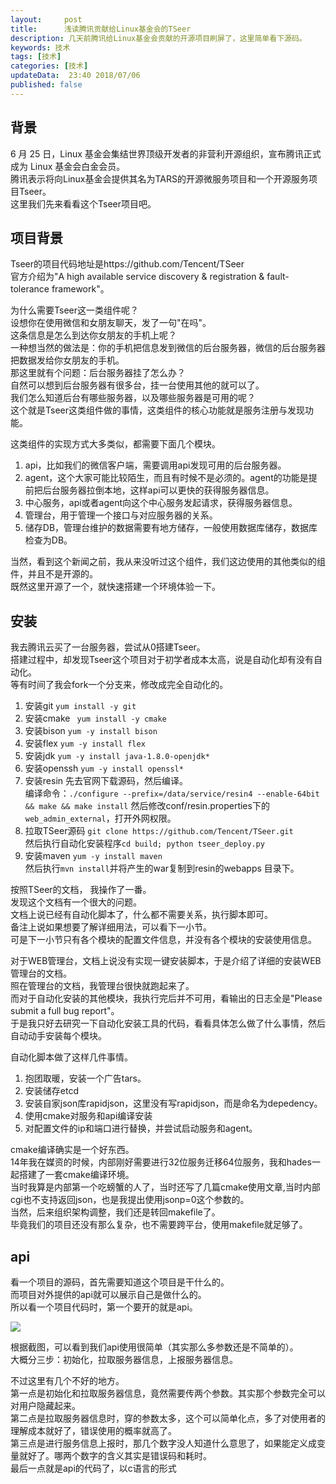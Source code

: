 ```yaml
---   
layout:     post  
title:      浅读腾讯贡献给Linux基金会的TSeer
description: 几天前腾讯给Linux基金会贡献的开源项目刷屏了，这里简单看下源码。    
keywords: 技术 
tags: [技术]  
categories: [技术]  
updateData:  23:40 2018/07/06   
published: false   
---  
```



## 背景

6 月 25 日，Linux 基金会集结世界顶级开发者的非营利开源组织，宣布腾讯正式成为 Linux 基金会白金会员。  
腾讯表示将向Linux基金会提供其名为TARS的开源微服务项目和一个开源服务项目Tseer。  
这里我们先来看看这个Tseer项目吧。  


## 项目背景  

Tseer的项目代码地址是https://github.com/Tencent/TSeer  
官方介绍为"A high available service discovery & registration & fault-tolerance framework"。  


为什么需要Tseer这一类组件呢？  
设想你在使用微信和女朋友聊天，发了一句"在吗"。  
这条信息是怎么到达你女朋友的手机上呢？  
一种想当然的做法是：你的手机把信息发到微信的后台服务器，微信的后台服务器把数据发给你女朋友的手机。  
那这里就有个问题：后台服务器挂了怎么办？  
自然可以想到后台服务器有很多台，挂一台使用其他的就可以了。  
我们怎么知道后台有哪些服务器，以及哪些服务器是可用的呢？  
这个就是Tseer这类组件做的事情，这类组件的核心功能就是服务注册与发现功能。  


这类组件的实现方式大多类似，都需要下面几个模块。  

1. api，比如我们的微信客户端，需要调用api发现可用的后台服务器。  
2. agent，这个大家可能比较陌生，而且有时候不是必须的。agent的功能是提前把后台服务器拉倒本地，这样api可以更快的获得服务器信息。  
3. 中心服务，api或者agent向这个中心服务发起请求，获得服务器信息。  
4. 管理台，用于管理一个接口与对应服务器的关系。  
5. 储存DB，管理台维护的数据需要有地方储存，一般使用数据库储存，数据库检查为DB。  


当然，看到这个新闻之前，我从来没听过这个组件，我们这边使用的其他类似的组件，并且不是开源的。  
既然这里开源了一个，就快速搭建一个环境体验一下。  


## 安装

我去腾讯云买了一台服务器，尝试从0搭建Tseer。  
搭建过程中，却发现Tseer这个项目对于初学者成本太高，说是自动化却有没有自动化。  
等有时间了我会fork一个分支来，修改成完全自动化的。  


1. 安装git `yum install -y git`  
2. 安装cmake ` yum install -y cmake`  
3. 安装bison `yum -y install bison`  
4. 安装flex `yum -y install flex`  
5. 安装jdk `yum -y install java-1.8.0-openjdk*` 
6. 安装openssh `yum -y install openssl*`  
7. 安装resin 先去官网下载源码，然后编译。  
   编译命令：`./configure --prefix=/data/service/resin4 --enable-64bit && make && make install`
   然后修改conf/resin.properties下的`web_admin_external`，打开外网权限。
8. 拉取TSeer源码 `git clone https://github.com/Tencent/TSeer.git`   
   然后执行自动化安装程序`cd build; python tseer_deploy.py`  
9. 安装maven `yum -y install maven`  
   然后执行`mvn install`并将产生的war复制到resin的webapps 目录下。  
   
   
按照TSeer的文档， 我操作了一番。  
发现这个文档有一个很大的问题。  
文档上说已经有自动化脚本了，什么都不需要关系，执行脚本即可。  
备注上说如果想要了解详细用法，可以看下一小节。  
可是下一小节只有各个模块的配置文件信息，并没有各个模块的安装使用信息。  


对于WEB管理台，文档上说没有实现一键安装脚本，于是介绍了详细的安装WEB管理台的文档。  
照在管理台的文档，我管理台很快就跑起来了。  
而对于自动化安装的其他模块，我执行完后并不可用，看输出的日志全是"Please submit a full bug report"。  
于是我只好去研究一下自动化安装工具的代码，看看具体怎么做了什么事情，然后自动动手安装每个模块。  


自动化脚本做了这样几件事情。  

1. 抱团取暖，安装一个广告tars。  
2. 安装储存etcd  
3. 安装自家json库rapidjson，这里没有写rapidjson，而是命名为depedency。  
4. 使用cmake对服务和api编译安装  
5. 对配置文件的ip和端口进行替换，并尝试启动服务和agent。  


cmake编译确实是一个好东西。  
14年我在媒资的时候，内部刚好需要进行32位服务迁移64位服务，我和hades一起搭建了一套cmake编译环境。  
当时我算是内部第一个吃螃蟹的人了，当时还写了几篇cmake使用文章,当时内部cgi也不支持返回json，也是我提出使用jsonp=0这个参数的。  
当然，后来组织架构调整，我们还是转回makefile了。  
毕竟我们的项目还没有那么复杂，也不需要跨平台，使用makefile就足够了。  


## api  

看一个项目的源码，首先需要知道这个项目是干什么的。  
而项目对外提供的api就可以展示自己是做什么的。  
所以看一个项目代码时，第一个要开的就是api。  


![](/images/2018/07/20180708142724.jpg)


根据截图，可以看到我们api使用很简单（其实那么多参数还是不简单的）。  
大概分三步：初始化，拉取服务器信息，上报服务器信息。  


不过这里有几个不好的地方。  
第一点是初始化和拉取服务器信息，竟然需要传两个参数。其实那个参数完全可以对用户隐藏起来。  
第二点是拉取服务器信息时，穿的参数太多，这个可以简单化点，多了对使用者的理解成本就好了，错误使用的概率就高了。  
第三点是进行服务信息上报时，那几个数字没人知道什么意思了，如果能定义成变量就好了。哪两个数字的含义其实是错误码和耗时。  
最后一点就是api的代码了，以c语言的形式



















  







   
	




